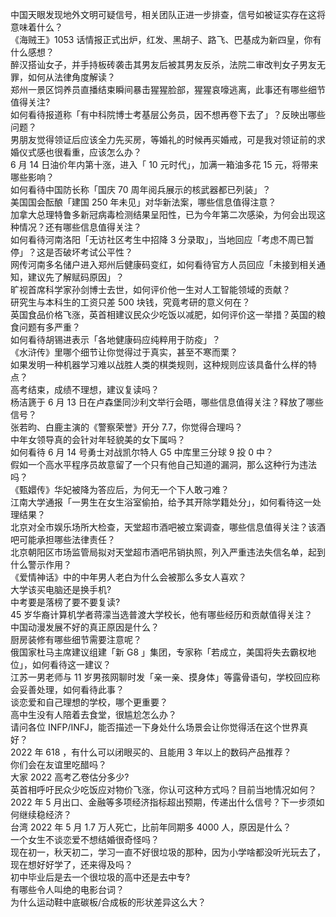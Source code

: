 中国天眼发现地外文明可疑信号，相关团队正进一步排查，信号如被证实存在这将意味着什么？  
《海贼王》1053 话情报正式出炉，红发、黑胡子、路飞、巴基成为新四皇，你有什么感想？  
醉汉搭讪女子，并手持板砖袭击其男友后被其男友反杀，法院二审改判女子男友无罪，如何从法律角度解读？  
郑州一景区饲养员直播结束瞬间暴击猩猩脸部，猩猩哀嚎逃离，此事还有哪些细节值得关注?  
如何看待报道称「有中科院博士考基层公务员，因不想再卷下去了」？反映出哪些问题？  
男朋友觉得领证后应该全力先买房，等婚礼的时候再买婚戒，可是我对领证前的求婚仪式感也很看重，应该怎么办？  
6 月 14 日油价年内第十涨，进入「 10 元时代」，加满一箱油多花 15 元，将带来哪些影响？  
如何看待中国防长称「国庆 70 周年阅兵展示的核武器都已列装」？  
美国国会酝酿「建国 250 年未见」对华新法案，哪些信息值得注意？  
加拿大总理特鲁多新冠病毒检测结果呈阳性，已为今年第二次感染，为何会出现这种情况？还有哪些信息值得关注？  
如何看待河南洛阳「无访社区考生中招降 3 分录取」，当地回应「考虑不周已暂停」？这是否破坏考试公平性？  
网传河南多名储户进入郑州后健康码变红，如何看待官方人员回应「未接到相关通知，建议先了解赋码原因」？  
旷视首席科学家孙剑博士去世，如何评价他一生对人工智能领域的贡献？  
研究生与本科生的工资只差 500 块钱，究竟考研的意义何在？  
英国食品价格飞涨，英首相建议民众少吃饭以减肥，如何评价这一举措？英国的粮食问题有多严重？  
如何看待胡锡进表示「各地健康码应纯粹用于防疫」？  
《水浒传》里哪个细节让你觉得过于真实，甚至不寒而栗？  
如果发明一种机器学习难以战胜人类的棋类规则，这种规则应该具备什么样的特点？  
高考结束，成绩不理想，建议复读吗？  
杨洁篪于 6 月 13 日在卢森堡同沙利文举行会晤，哪些信息值得关注？释放了哪些信号？  
张若昀、白鹿主演的《警察荣誉》开分 7.7，你觉得合理吗？  
中年女领导真的会针对年轻貌美的女下属吗？  
如何看待 6 月 14 号勇士对战凯尔特人 G5 中库里三分球 9 投 0 中？  
假如一个高水平程序员故意留了一个只有他自己知道的漏洞，那么这种行为违法吗？  
《甄嬛传》华妃被降为答应后，为何无一个下人敢刁难？  
江南大学通报「一男生在女生浴室偷拍，给予其开除学籍处分」，如何看待这一处理结果？  
北京对全市娱乐场所大检查，天堂超市酒吧被立案调查，哪些信息值得关注？该酒吧可能承担哪些法律责任？  
北京朝阳区市场监管局拟对天堂超市酒吧吊销执照，列入严重违法失信名单，起到什么警示作用？  
《爱情神话》中的中年男人老白为什么会被那么多女人喜欢？  
大学该买电脑还是换手机?  
中考要是落榜了要不要复读?  
45 岁华裔计算机学者蒋濛当选普渡大学校长，他有哪些经历和贡献值得关注？  
中国动漫发展不好的真正原因是什么？  
厨房装修有哪些细节需要注意呢？  
俄国家杜马主席建议组建「新 G8 」集团，专家称「若成立，美国将失去霸权地位」，如何看待这一建议？  
江苏一男老师与 11 岁男孩网聊时发「亲一亲、摸身体」等露骨语句，学校回应称会妥善处理，如何看待此事？  
谈恋爱和自己理想的学校，哪个更重要？  
高中生没有人陪着去食堂，很尴尬怎么办？  
请问各位 INFP/INFJ，能否描述一下身处什么场景会让你觉得活在这个世界真好？  
2022 年 618 ，有什么可以闭眼买的、且能用 3 年以上的数码产品推荐？  
你们会在友谊里吃醋吗？  
大家 2022 高考乙卷估分多少?  
英首相呼吁民众少吃饭应对物价飞涨，你认可这种方式吗？目前当地情况如何？  
2022 年 5 月出口、金融等多项经济指标超出预期，传递出什么信号？下一步须如何继续稳经济？  
台湾 2022 年 5 月 1.7 万人死亡，比前年同期多 4000 人，原因是什么？  
一个女生不谈恋爱不想结婚很奇怪吗？  
现在初一，秋天初二，学习一直不好很垃圾的那种，因为小学啥都没听光玩去了，现在想好好学了，还来得及吗？  
初中毕业后是去一个很垃圾的高中还是去中专?  
有哪些令人叫绝的电影台词？  
为什么运动鞋中底碳板/合成板的形状差异这么大？  
